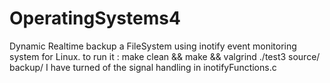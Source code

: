 # OperatingSystems4
Dynamic Realtime backup a FileSystem using inotify event monitoring system for Linux.
to run it : make clean && make && valgrind ./test3 source/ backup/
I have turned of the signal handling in inotifyFunctions.c